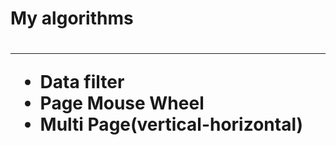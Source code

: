 <h1 text-align="center">My algorithms<h1/>
<hr/>
<ul>
<li>Data filter</li>
<li>Page Mouse Wheel</li>
<li>Multi Page(vertical-horizontal)</li>
</ul>